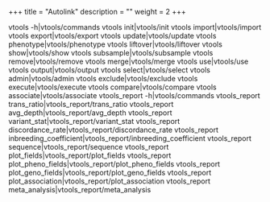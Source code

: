 
+++
title = "Autolink"
description = ""
weight = 2
+++


vtools -h|vtools/commands vtools init|vtools/init vtools import|vtools/import vtools export|vtools/export vtools update|vtools/update vtools phenotype|vtools/phenotype vtools liftover|vtools/liftover vtools show|vtools/show vtools subsample|vtools/subsample vtools remove|vtools/remove vtools merge|vtools/merge vtools use|vtools/use vtools output|vtools/output vtools select|vtools/select vtools admin|vtools/admin vtools exclude|vtools/exclude vtools execute|vtools/execute vtools compare|vtools/compare vtools associate|vtools/associate vtools\_report -h|vtools/commands vtools\_report trans\_ratio|vtools\_report/trans\_ratio vtools\_report avg\_depth|vtools\_report/avg\_depth vtools\_report variant\_stat|vtools\_report/variant\_stat vtools\_report discordance\_rate|vtools\_report/discordance\_rate vtools\_report inbreeding\_coefficient|vtools\_report/inbreeding\_coefficient vtools\_report sequence|vtools\_report/sequence vtools\_report plot\_fields|vtools\_report/plot\_fields vtools\_report plot\_pheno\_fields|vtools\_report/plot\_pheno\_fields vtools\_report plot\_geno\_fields|vtools\_report/plot\_geno\_fields vtools\_report plot\_association|vtools\_report/plot\_association vtools\_report meta\_analysis|vtools\_report/meta_analysis